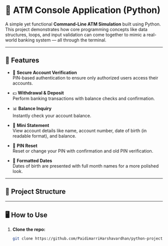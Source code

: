 # 🏦 ATM Console Application (Python)

A simple yet functional **Command-Line ATM Simulation** built using Python.  
This project demonstrates how core programming concepts like data structures, loops, and input validation can come together to mimic a real-world banking system — all through the terminal.

---

## 🔧 Features

- 🔐 **Secure Account Verification**  
  PIN-based authentication to ensure only authorized users access their accounts.

- 💵 **Withdrawal & Deposit**  
  Perform banking transactions with balance checks and confirmation.

- 📊 **Balance Inquiry**  
  Instantly check your account balance.

- 🧾 **Mini Statement**  
  View account details like name, account number, date of birth (in readable format), and balance.

- 🔄 **PIN Reset**  
  Reset or change your PIN with confirmation and old PIN verification.

- 📅 **Formatted Dates**  
  Dates of birth are presented with full month names for a more polished look.

---

## 📁 Project Structure

---

## 🖥️ How to Use

1. **Clone the repo:**

   ```bash
   git clone https://github.com/PaidimarriHarshavardhan/python-projects

